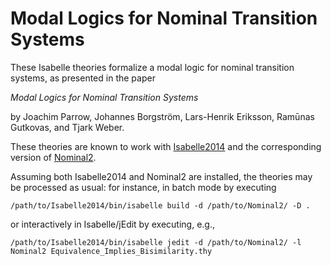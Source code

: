 # Modal Logics for Nominal Transition Systems

These Isabelle theories formalize a modal logic for nominal transition
systems, as presented in the paper

  *Modal Logics for Nominal Transition Systems*

by Joachim Parrow, Johannes Borgström, Lars-Henrik Eriksson,
Ram&#363;nas Gutkovas, and Tjark Weber.

These theories are known to work with
[Isabelle2014](https://isabelle.in.tum.de/)
and the corresponding version of
[Nominal2](https://isabelle.in.tum.de/nominal/download.html).

Assuming both Isabelle2014 and Nominal2 are installed, the theories
may be processed as usual: for instance, in batch mode by executing

  `/path/to/Isabelle2014/bin/isabelle build -d /path/to/Nominal2/ -D .`

or interactively in Isabelle/jEdit by executing, e.g.,

  `/path/to/Isabelle2014/bin/isabelle jedit -d /path/to/Nominal2/ -l Nominal2 Equivalence_Implies_Bisimilarity.thy`

